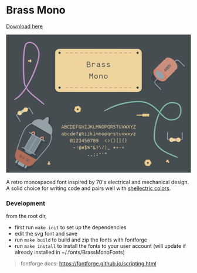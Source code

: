 # Brass Mono

[Download here](https://github.com/fonsecapeter/brass_mono/releases/latest/)

![brass_mono](/media/brass_mono.png "brass_mono.png")

A retro monospaced font inspired by 70's electrical and mechanical design. A solid choice for writing code and pairs well with [shellectric colors](https://github.com/fonsecapeter/shellectric-color-scheme).

### Development
from the root dir,
  * first run `make init` to set up the dependencies
  * edit the svg font and save
  * run `make build` to build and zip the fonts with fontforge
  * run `make install` to install the fonts to your user account (will update if already installed in ~/.fonts/BrassMonoFonts)

> fontforge docs: https://fontforge.github.io/scripting.html
